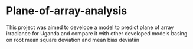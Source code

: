 # Plane-of-array-analysis
This project was aimed to develope a model to predict plane of array irradiance for Uganda and compare it with other developed models basing on root mean square deviation and mean bias deviatiin
